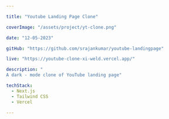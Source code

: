 ```yaml
---

title: "Youtube Landing Page Clone"

coverImage: "/assets/project/yt-clone.png"

date: "12-05-2023"

gitHub: "https://github.com/srajankumar/youtube-landingpage"

live: "https://youtube-clone-xi-weld.vercel.app/"

description: "
A dark - mode clone of YouTube landing page"

techStack:
  - Next.js
  - Tailwind CSS
  - Vercel

---
```

